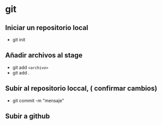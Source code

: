 # git

## Iniciar un repositorio local

- git init

## Añadir archivos al  stage

- git add `<archivo>`
- git add .
## Subir al repositorio loccal, ( confirmar cambios)

- git commit -m "mensaje"

## Subir a github